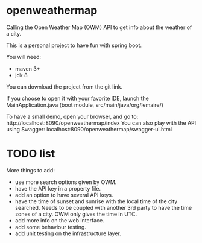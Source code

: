 # openweathermap
Calling the Open Weather Map (OWM) API to get info about the weather of a city.

This is a personal project to have fun with spring boot.

You will need:
  - maven 3+
  - jdk 8

You can download the project from the git link.

If you choose to open it with your favorite IDE, launch the MainApplication.java (boot module, src/main/java/org/lemaire/)

To have a small demo, open your browser, and go to: http://localhost:8090/openweathermap/index
You can also play with the API using Swagger: localhost:8090/openweathermap/swagger-ui.html

# TODO list
More things to add:
  - use more search options given by OWM.
  - have the API key in a property file.
  - add an option to have several API keys.
  - have the time of sunset and sunrise with the local time of the city searched. Needs to be coupled with another 3rd party to have the time zones of a city. OWM only gives the time in UTC.
  - add more info on the web interface.
  - add some behaviour testing.
  - add unit testing on the infrastructure layer.
